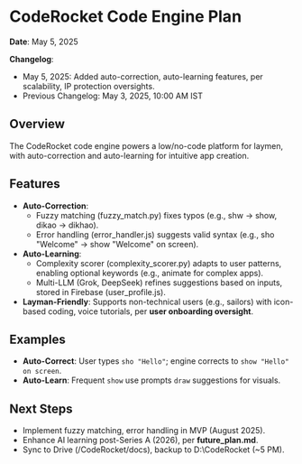 # CodeRocket Code Engine Plan

**Date**: May 5, 2025

**Changelog**:
- May 5, 2025: Added auto-correction, auto-learning features, per scalability, IP protection oversights.
- Previous Changelog: May 3, 2025, 10:00 AM IST

## Overview
The CodeRocket code engine powers a low/no-code platform for laymen, with auto-correction and auto-learning for intuitive app creation.

## Features
- **Auto-Correction**:
  - Fuzzy matching (fuzzy_match.py) fixes typos (e.g., shw → show, dikao → dikhao).
  - Error handling (error_handler.js) suggests valid syntax (e.g., sho "Welcome" → show "Welcome" on screen).
- **Auto-Learning**:
  - Complexity scorer (complexity_scorer.py) adapts to user patterns, enabling optional keywords (e.g., animate for complex apps).
  - Multi-LLM (Grok, DeepSeek) refines suggestions based on inputs, stored in Firebase (user_profile.js).
- **Layman-Friendly**: Supports non-technical users (e.g., sailors) with icon-based coding, voice tutorials, per **user onboarding oversight**.

## Examples
- **Auto-Correct**: User types `sho "Hello"`; engine corrects to `show "Hello" on screen`.
- **Auto-Learn**: Frequent `show` use prompts `draw` suggestions for visuals.

## Next Steps
- Implement fuzzy matching, error handling in MVP (August 2025).
- Enhance AI learning post-Series A (2026), per **future_plan.md**.
- Sync to Drive (/CodeRocket/docs), backup to D:\CodeRocket (~5 PM).
